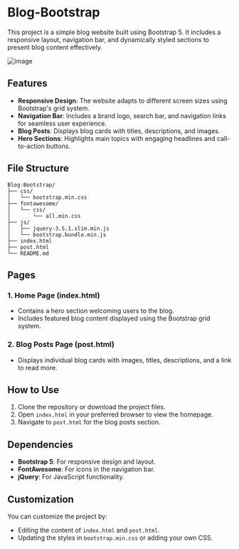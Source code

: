 # Blog-Bootstrap

This project is a simple blog website built using Bootstrap 5. It includes a responsive layout, navigation bar, and dynamically styled sections to present blog content effectively.

![image](https://github.com/user-attachments/assets/c8409224-5356-4755-b427-5f256182209d)


## Features

- **Responsive Design**: The website adapts to different screen sizes using Bootstrap's grid system.
- **Navigation Bar**: Includes a brand logo, search bar, and navigation links for seamless user experience.
- **Blog Posts**: Displays blog cards with titles, descriptions, and images.
- **Hero Sections**: Highlights main topics with engaging headlines and call-to-action buttons.

## File Structure

```
Blog-Bootstrap/
├── css/
│   └── bootstrap.min.css
├── fontawesome/
│   └── css/
│       └── all.min.css
├── js/
│   ├── jquery-3.5.1.slim.min.js
│   └── bootstrap.bundle.min.js
├── index.html
├── post.html
└── README.md
```

## Pages

### 1. **Home Page (index.html)**
- Contains a hero section welcoming users to the blog.
- Includes featured blog content displayed using the Bootstrap grid system.

### 2. **Blog Posts Page (post.html)**
- Displays individual blog cards with images, titles, descriptions, and a link to read more.

## How to Use

1. Clone the repository or download the project files.
2. Open `index.html` in your preferred browser to view the homepage.
3. Navigate to `post.html` for the blog posts section.

## Dependencies

- **Bootstrap 5**: For responsive design and layout.
- **FontAwesome**: For icons in the navigation bar.
- **jQuery**: For JavaScript functionality.

## Customization

You can customize the project by:
- Editing the content of `index.html` and `post.html`.
- Updating the styles in `bootstrap.min.css` or adding your own CSS.
